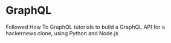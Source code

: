 # GraphQL
Followed How To GraphQL tutorials to build a GraphQL API for a hackernews clone, using Python and Node.js
